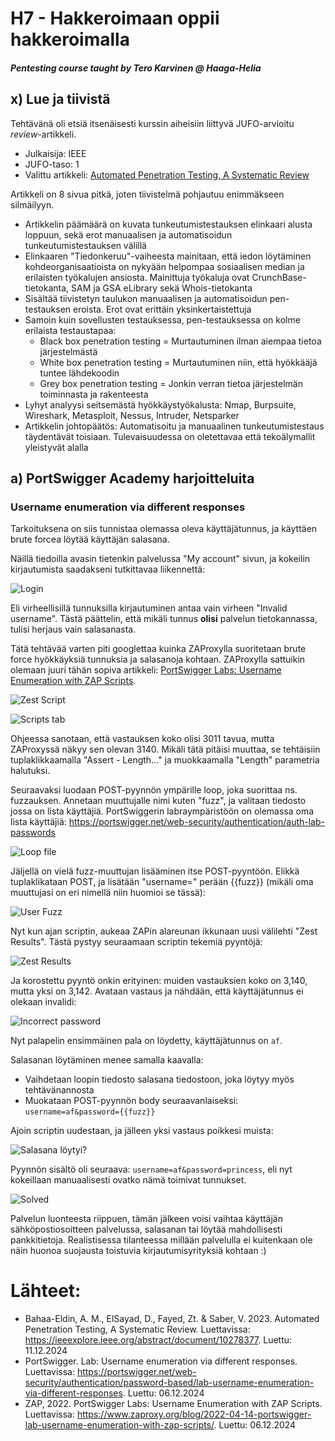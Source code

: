 # H7 - Hakkeroimaan oppii hakkeroimalla
##### Pentesting course taught by Tero Karvinen @ Haaga-Helia

## x) Lue ja tiivistä
Tehtävänä oli etsiä itsenäisesti kurssin aiheisiin liittyvä JUFO-arvioitu _review_-artikkeli.

- Julkaisija: IEEE
- JUFO-taso: 1
- Valittu artikkeli: [Automated Penetration Testing, A Systematic Review](https://ieeexplore.ieee.org/abstract/document/10278377)

Artikkeli on 8 sivua pitkä, joten tiivistelmä pohjautuu enimmäkseen silmäilyyn.
- Artikkelin päämäärä on kuvata tunkeutumistestauksen elinkaari alusta loppuun, sekä erot manuaalisen ja automatisoidun tunkeutumistestauksen välillä
- Elinkaaren "Tiedonkeruu"-vaiheesta mainitaan, että iedon löytäminen kohdeorganisaatioista on nykyään helpompaa sosiaalisen median ja erilaisten työkalujen ansiosta. Mainittuja työkaluja ovat CrunchBase-tietokanta, SAM ja GSA eLibrary sekä Whois-tietokanta
- Sisältää tiivistetyn taulukon manuaalisen ja automatisoidun pen-testauksen eroista. Erot ovat erittäin yksinkertaistettuja
- Samoin kuin sovellusten testauksessa, pen-testauksessa on kolme erilaista testaustapaa:
  - Black box penetration testing = Murtautuminen ilman aiempaa tietoa järjestelmästä
  - White box penetration testing = Murtautuminen niin, että hyökkääjä tuntee lähdekoodin
  - Grey box penetration testing = Jonkin verran tietoa järjestelmän toiminnasta ja rakenteesta
- Lyhyt analyysi seitsemästä hyökkäystyökalusta: Nmap, Burpsuite, Wireshark, Metasploit, Nessus, Intruder, Netsparker
- Artikkelin johtopäätös: Automatisoitu ja manuaalinen tunkeutumistestaus täydentävät toisiaan. Tulevaisuudessa on oletettavaa että tekoälymallit yleistyvät alalla

## a) PortSwigger Academy harjoitteluita
###  Username enumeration via different responses

Tarkoituksena on siis tunnistaa olemassa oleva käyttäjätunnus, ja käyttäen brute forcea löytää käyttäjän salasana.

Näillä tiedoilla avasin tietenkin palvelussa "My account" sivun, ja kokeilin kirjautumista saadakseni tutkittavaa liikennettä:

![Login](https://github.com/rakkitect/penetration-testing/blob/main/reports/Kuvat/Screenshot%202024-12-06%20215818.png)

Eli virheellisillä tunnuksilla kirjautuminen antaa vain virheen "Invalid username". Tästä päättelin, että mikäli tunnus **olisi** palvelun tietokannassa, tulisi herjaus vain salasanasta.

Tätä tehtävää varten piti googlettaa kuinka ZAProxylla suoritetaan brute force hyökkäyksiä tunnuksia ja salasanoja kohtaan. ZAProxylla sattuikin olemaan juuri tähän sopiva artikkeli: [PortSwigger Labs: Username Enumeration with ZAP Scripts](https://www.zaproxy.org/blog/2022-04-14-portswigger-lab-username-enumeration-with-zap-scripts/).

![Zest Script](https://github.com/rakkitect/penetration-testing/blob/main/reports/Kuvat/Screenshot%202024-12-06%20220658.png)

![Scripts tab](https://github.com/rakkitect/penetration-testing/blob/main/reports/Kuvat/Screenshot%202024-12-06%20220836.png)

Ohjeessa sanotaan, että vastauksen koko olisi 3011 tavua, mutta ZAProxyssä näkyy sen olevan 3140. Mikäli tätä pitäisi muuttaa, se tehtäisiin tuplaklikkaamalla "Assert - Length..." ja muokkaamalla "Length" parametria halutuksi.

Seuraavaksi luodaan POST-pyynnön ympärille loop, joka suorittaa ns. fuzzauksen. Annetaan muuttujalle nimi kuten "fuzz", ja valitaan tiedosto jossa on lista käyttäjiä. PortSwiggerin labraympäristöön on olemassa oma lista käyttäjiä: https://portswigger.net/web-security/authentication/auth-lab-passwords

![Loop file](https://github.com/rakkitect/penetration-testing/blob/main/reports/Kuvat/Screenshot%202024-12-06%20221324.png)

Jäljellä on vielä fuzz-muuttujan lisääminen itse POST-pyyntöön. Elikkä tuplaklikataan POST, ja lisätään "username=" perään {{fuzz}} (mikäli oma muuttujasi on eri nimellä niin huomioi se tässä):

![User Fuzz](https://github.com/rakkitect/penetration-testing/blob/main/reports/Kuvat/Screenshot%202024-12-06%20221746.png)

Nyt kun ajan scriptin, aukeaa ZAPin alareunan ikkunaan uusi välilehti "Zest Results". Tästä pystyy seuraamaan scriptin tekemiä pyyntöjä:

![Zest Results](https://github.com/rakkitect/penetration-testing/blob/main/reports/Kuvat/Screenshot%202024-12-06%20222239.png)

Ja korostettu pyyntö onkin erityinen: muiden vastauksien koko on 3,140, mutta yksi on 3,142. Avataan vastaus ja nähdään, että käyttäjätunnus ei olekaan invalidi:

![Incorrect password](https://github.com/rakkitect/penetration-testing/blob/main/reports/Kuvat/Screenshot%202024-12-06%20222336.png)

Nyt palapelin ensimmäinen pala on löydetty, käyttäjätunnus on ```af```.

Salasanan löytäminen menee samalla kaavalla:
- Vaihdetaan loopin tiedosto salasana tiedostoon, joka löytyy myös tehtävänannosta
- Muokataan POST-pyynnön body seuraavanlaiseksi: ```username=af&password={{fuzz}}```

Ajoin scriptin uudestaan, ja jälleen yksi vastaus poikkesi muista:

![Salasana löytyi?](https://github.com/rakkitect/penetration-testing/blob/main/reports/Kuvat/Screenshot%202024-12-06%20223851.png)

Pyynnön sisältö oli seuraava: ```username=af&password=princess```, eli nyt kokeillaan manuaalisesti ovatko nämä toimivat tunnukset.

![Solved](https://github.com/rakkitect/penetration-testing/blob/main/reports/Kuvat/Screenshot%202024-12-06%20224053.png)

Palvelun luonteesta riippuen, tämän jälkeen voisi vaihtaa käyttäjän sähköpostiosoitteen palvelussa, salasanan tai löytää mahdollisesti pankkitietoja. Realistisessa tilanteessa millään palvelulla ei kuitenkaan ole näin huonoa suojausta toistuvia kirjautumisyrityksiä kohtaan :)

# Lähteet:
- Bahaa-Eldin, A. M., ElSayad, D., Fayed, Zt. & Saber, V. 2023. Automated Penetration Testing, A Systematic Review. Luettavissa: https://ieeexplore.ieee.org/abstract/document/10278377. Luettu: 11.12.2024
- PortSwigger. Lab: Username enumeration via different responses. Luettavissa: https://portswigger.net/web-security/authentication/password-based/lab-username-enumeration-via-different-responses. Luettu: 06.12.2024
- ZAP, 2022. PortSwigger Labs: Username Enumeration with ZAP Scripts. Luettavissa: https://www.zaproxy.org/blog/2022-04-14-portswigger-lab-username-enumeration-with-zap-scripts/. Luettu: 06.12.2024
